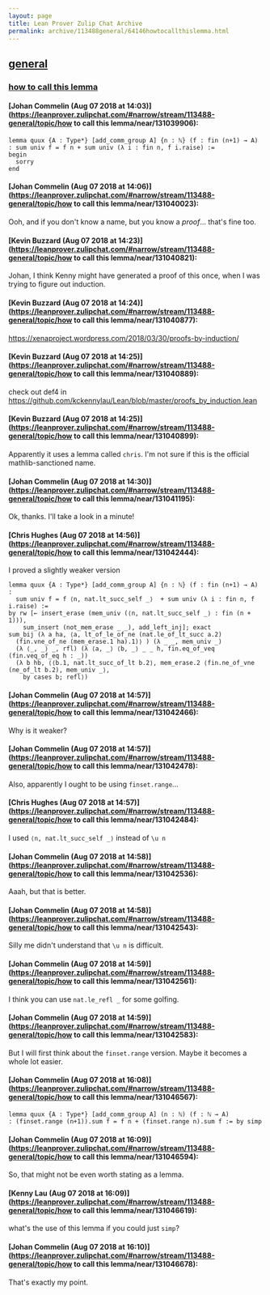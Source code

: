 ```yaml
---
layout: page
title: Lean Prover Zulip Chat Archive 
permalink: archive/113488general/64146howtocallthislemma.html
---
```


## [general](index.html)
### [how to call this lemma](64146howtocallthislemma.html)

#### [Johan Commelin (Aug 07 2018 at 14:03)](https://leanprover.zulipchat.com/#narrow/stream/113488-general/topic/how to call this lemma/near/131039906):
```lean
lemma quux {A : Type*} [add_comm_group A] {n : ℕ} (f : fin (n+1) → A) : sum univ f = f n + sum univ (λ i : fin n, f i.raise) :=
begin
  sorry
end
```

#### [Johan Commelin (Aug 07 2018 at 14:06)](https://leanprover.zulipchat.com/#narrow/stream/113488-general/topic/how to call this lemma/near/131040023):
Ooh, and if you don't know a name, but you know a *proof*... that's fine too.

#### [Kevin Buzzard (Aug 07 2018 at 14:23)](https://leanprover.zulipchat.com/#narrow/stream/113488-general/topic/how to call this lemma/near/131040821):
Johan, I think Kenny might have generated a proof of this once, when I was trying to figure out induction.

#### [Kevin Buzzard (Aug 07 2018 at 14:24)](https://leanprover.zulipchat.com/#narrow/stream/113488-general/topic/how to call this lemma/near/131040877):
https://xenaproject.wordpress.com/2018/03/30/proofs-by-induction/

#### [Kevin Buzzard (Aug 07 2018 at 14:25)](https://leanprover.zulipchat.com/#narrow/stream/113488-general/topic/how to call this lemma/near/131040889):
check out def4 in https://github.com/kckennylau/Lean/blob/master/proofs_by_induction.lean

#### [Kevin Buzzard (Aug 07 2018 at 14:25)](https://leanprover.zulipchat.com/#narrow/stream/113488-general/topic/how to call this lemma/near/131040899):
Apparently it uses a lemma called `chris`. I'm not sure if this is the official mathlib-sanctioned name.

#### [Johan Commelin (Aug 07 2018 at 14:30)](https://leanprover.zulipchat.com/#narrow/stream/113488-general/topic/how to call this lemma/near/131041195):
Ok, thanks. I'll take a look in a minute!

#### [Chris Hughes (Aug 07 2018 at 14:56)](https://leanprover.zulipchat.com/#narrow/stream/113488-general/topic/how to call this lemma/near/131042444):
I proved a slightly weaker version
```lean
lemma quux {A : Type*} [add_comm_group A] {n : ℕ} (f : fin (n+1) → A) :
  sum univ f = f ⟨n, nat.lt_succ_self _⟩  + sum univ (λ i : fin n, f i.raise) :=
by rw [← insert_erase (mem_univ (⟨n, nat.lt_succ_self _⟩ : fin (n + 1))), 
    sum_insert (not_mem_erase _ _), add_left_inj]; exact
sum_bij (λ a ha, ⟨a, lt_of_le_of_ne (nat.le_of_lt_succ a.2) 
  (fin.vne_of_ne (mem_erase.1 ha).1)⟩ ) (λ _ _, mem_univ _) 
  (λ ⟨_, _⟩ _, rfl) (λ ⟨a, _⟩ ⟨b, _⟩ _ _ h, fin.eq_of_veq (fin.veq_of_eq h : _)) 
  (λ b hb, ⟨⟨b.1, nat.lt_succ_of_lt b.2⟩, mem_erase.2 ⟨fin.ne_of_vne (ne_of_lt b.2), mem_univ _⟩, 
    by cases b; refl⟩)
```

#### [Johan Commelin (Aug 07 2018 at 14:57)](https://leanprover.zulipchat.com/#narrow/stream/113488-general/topic/how to call this lemma/near/131042466):
Why is it weaker?

#### [Johan Commelin (Aug 07 2018 at 14:57)](https://leanprover.zulipchat.com/#narrow/stream/113488-general/topic/how to call this lemma/near/131042478):
Also, apparently I ought to be using `finset.range`...

#### [Chris Hughes (Aug 07 2018 at 14:57)](https://leanprover.zulipchat.com/#narrow/stream/113488-general/topic/how to call this lemma/near/131042484):
I used `⟨n, nat.lt_succ_self _⟩` instead of `\u n`

#### [Johan Commelin (Aug 07 2018 at 14:58)](https://leanprover.zulipchat.com/#narrow/stream/113488-general/topic/how to call this lemma/near/131042536):
Aaah, but that is better.

#### [Johan Commelin (Aug 07 2018 at 14:58)](https://leanprover.zulipchat.com/#narrow/stream/113488-general/topic/how to call this lemma/near/131042543):
Silly me didn't understand that `\u n` is difficult.

#### [Johan Commelin (Aug 07 2018 at 14:59)](https://leanprover.zulipchat.com/#narrow/stream/113488-general/topic/how to call this lemma/near/131042561):
I think you can use `nat.le_refl _` for some golfing.

#### [Johan Commelin (Aug 07 2018 at 14:59)](https://leanprover.zulipchat.com/#narrow/stream/113488-general/topic/how to call this lemma/near/131042583):
But I will first think about the `finset.range` version. Maybe it becomes a whole lot easier.

#### [Johan Commelin (Aug 07 2018 at 16:08)](https://leanprover.zulipchat.com/#narrow/stream/113488-general/topic/how to call this lemma/near/131046567):
```lean
lemma quux {A : Type*} [add_comm_group A] (n : ℕ) (f : ℕ → A)
: (finset.range (n+1)).sum f = f n + (finset.range n).sum f := by simp

```

#### [Johan Commelin (Aug 07 2018 at 16:09)](https://leanprover.zulipchat.com/#narrow/stream/113488-general/topic/how to call this lemma/near/131046594):
So, that might not be even worth stating as a lemma.

#### [Kenny Lau (Aug 07 2018 at 16:09)](https://leanprover.zulipchat.com/#narrow/stream/113488-general/topic/how to call this lemma/near/131046619):
what's the use of this lemma if you could just `simp`?

#### [Johan Commelin (Aug 07 2018 at 16:10)](https://leanprover.zulipchat.com/#narrow/stream/113488-general/topic/how to call this lemma/near/131046678):
That's exactly my point.

